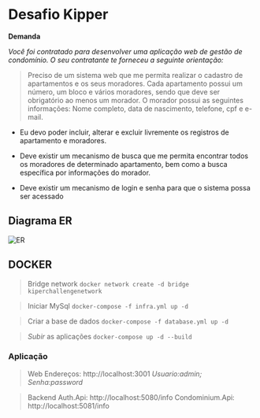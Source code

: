 
# Desafio Kipper

**Demanda**

*Você foi contratado para desenvolver uma aplicação web de ​gestão de condomínio. O seu contratante te forneceu a seguinte orientação:*
>Preciso de um sistema web que me permita realizar o cadastro de apartamentos e os seus moradores. Cada apartamento possui um número, um bloco e vários moradores, sendo que deve ser obrigatório ao menos um morador. 
O morador possui as seguintes informações: Nome completo, data de nascimento, telefone, cpf e e-mail.

- Eu devo poder incluir, alterar e excluir livremente os registros de apartamento e moradores.

- Deve existir um mecanismo de busca que me permita encontrar todos os moradores de determinado apartamento, bem como a busca específica por informações do morador.

- Deve existir um mecanismo de login e senha para que o sistema possa ser acessado

## Diagrama ER

![ER](https://mermaid.ink/img/eyJjb2RlIjoiY2xhc3NEaWFncmFtXG5BcGFydG1lbnQgXCIxXCIgLS0-IFwiMS4uKlwiIER3ZWxsZXJcbmNsYXNzIEFwYXJ0bWVudCB7XG4gaW50IElkXG4gaW50IE51bWJlclxuIHZhcmNoYXJ-NX4gQmxvY2tcbn1cbmNsYXNzIER3ZWxsZXIge1xuIGludCBJZFxuIHZhcmNoYXJ-NDB-IE5hbWVcbiBkYXRldGltZSBCaXJ0aERhdGVcbiB2YXJjaGFyfjE1fiBUZWxlcGhvbmVcbiB2YXJjaGFyfjE1fiBDUEZcbiB2YXJjaGFyfjQwfiBFbWFpbFxufVxuY2xhc3MgVXNlciB7XG4gaW50IElkXG4gdmFyY2hhcn4yMH4gVXNlck5hbWUgXG4gdmFyY2hhcn4yMH4gUGFzc3dvcmRcbn1cbiIsIm1lcm1haWQiOnsidGhlbWUiOiJkZWZhdWx0In0sInVwZGF0ZUVkaXRvciI6ZmFsc2V9)

## DOCKER

> Bridge network
`docker network create -d bridge kiperchallengenetwork`

>Iniciar MySql
`docker-compose -f infra.yml up -d`

>Criar a base de dados
`docker-compose -f database.yml up -d`

>*Subir* as aplicações
`docker-compose up -d --build`

### Aplicação

>Web
Endereços: http://localhost:3001
*Usuario:admin; Senha:password*

>Backend
Auth.Api: http://localhost:5080/info
Condominium.Api: http://localhost:5081/info